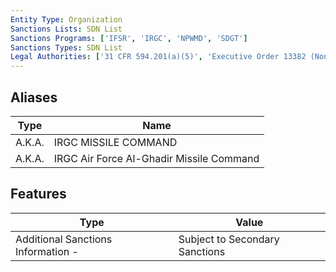 ```yaml
---
Entity Type: Organization
Sanctions Lists: SDN List
Sanctions Programs: ['IFSR', 'IRGC', 'NPWMD', 'SDGT']
Sanctions Types: SDN List
Legal Authorities: ['31 CFR 594.201(a)(5)', 'Executive Order 13382 (Non-proliferation)', 'TRA']
---
```


## Aliases
| Type  | Name      | 
|-------|-----------|
| A.K.A. | IRGC MISSILE COMMAND |
| A.K.A. | IRGC Air Force Al-Ghadir Missile Command |

## Features
| Type  | Value      |
|-------|------------|
| Additional Sanctions Information - | Subject to Secondary Sanctions |
